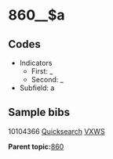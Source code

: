 # 860\_\_$a

## Codes

-   Indicators
    -   First: \_
    -   Second: \_
-   Subfield: a

## Sample bibs

10104366 [Quicksearch](https://search.library.yale.edu/catalog/10104366) [VXWS](http://prodorbis.library.yale.edu:7014/vxws/GetHoldingsService?bibId=10104366)

**Parent topic:**[860](../../tags/860/860.md)

